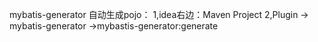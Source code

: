 
mybatis-generator 自动生成pojo：
1,idea右边：Maven Project
2,Plugin -> mybatis-generator ->mybastis-generator:generate